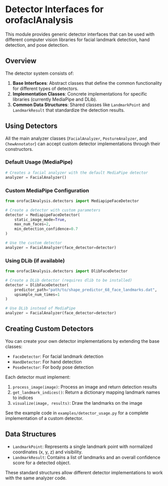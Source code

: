# Detector Interfaces for orofacIAnalysis

This module provides generic detector interfaces that can be used with different computer vision libraries for facial landmark detection, hand detection, and pose detection.

## Overview

The detector system consists of:

1. **Base Interfaces**: Abstract classes that define the common functionality for different types of detectors.
2. **Implementation Classes**: Concrete implementations for specific libraries (currently MediaPipe and DLib).
3. **Common Data Structures**: Shared classes like `LandmarkPoint` and `LandmarkResult` that standardize the detection results.

## Using Detectors

All the main analyzer classes (`FacialAnalyzer`, `PostureAnalyzer`, and `ChewAnnotator`) can accept custom detector implementations through their constructors.

### Default Usage (MediaPipe)

```python
# Creates a facial analyzer with the default MediaPipe detector
analyzer = FacialAnalyzer()
```

### Custom MediaPipe Configuration

```python
from orofacIAnalysis.detectors import MediapipeFaceDetector

# Create a detector with custom parameters
detector = MediapipeFaceDetector(
    static_image_mode=True,
    max_num_faces=2,
    min_detection_confidence=0.7
)

# Use the custom detector
analyzer = FacialAnalyzer(face_detector=detector)
```

### Using DLib (if available)

```python
from orofacIAnalysis.detectors import DlibFaceDetector

# Create a DLib detector (requires dlib to be installed)
detector = DlibFaceDetector(
    predictor_path="path/to/shape_predictor_68_face_landmarks.dat",
    upsample_num_times=1
)

# Use DLib instead of MediaPipe
analyzer = FacialAnalyzer(face_detector=detector)
```

## Creating Custom Detectors

You can create your own detector implementations by extending the base classes:

- `FaceDetector`: For facial landmark detection
- `HandDetector`: For hand detection
- `PoseDetector`: For body pose detection

Each detector must implement:

1. `process_image(image)`: Process an image and return detection results
2. `get_landmark_indices()`: Return a dictionary mapping landmark names to indices
3. `visualize(image, results)`: Draw the landmarks on the image

See the example code in `examples/detector_usage.py` for a complete implementation of a custom detector.

## Data Structures

- `LandmarkPoint`: Represents a single landmark point with normalized coordinates (x, y, z) and visibility.
- `LandmarkResult`: Contains a list of landmarks and an overall confidence score for a detected object.

These standard structures allow different detector implementations to work with the same analyzer code.